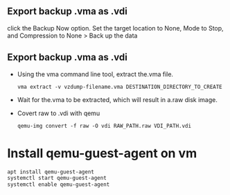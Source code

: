 ## Export backup .vma as .vdi
click the Backup Now option. Set the target location to None, Mode to Stop, and Compression to None > Back up the data

## Export backup .vma as .vdi
- Using the vma command line tool, extract the.vma file.

    `vma extract -v vzdump-filename.vma DESTINATION_DIRECTORY_TO_CREATE`

- Wait for the.vma to be extracted, which will result in a.raw disk image.
- Covert raw to .vdi with qemu

    `qemu-img convert -f raw -O vdi RAW_PATH.raw VDI_PATH.vdi`


# Install qemu-guest-agent on vm

```bash
apt install qemu-guest-agent
systemctl start qemu-guest-agent
systemctl enable qemu-guest-agent
```
